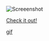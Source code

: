 
![Screeenshot](https://i.imgur.com/SzmvRSc.jpg)

 
[Check it out!](http://triglex.com/~frain/startpage)

[gif](https://vgy.me/Vyk4pP.gif)
